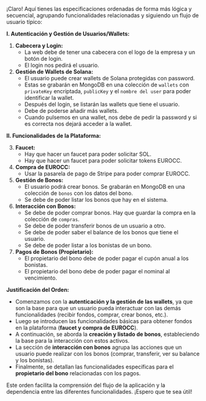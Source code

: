 ¡Claro! Aquí tienes las especificaciones ordenadas de forma más lógica y secuencial, agrupando funcionalidades relacionadas y siguiendo un flujo de usuario típico:

**I. Autenticación y Gestión de Usuarios/Wallets:**

1.  **Cabecera y Login:**
    * La web debe de tener una cabecera con el logo de la empresa y un botón de login.
    * El login nos pedirá el usuario.
2.  **Gestión de Wallets de Solana:**
    * El usuario puede crear wallets de Solana protegidas con password.
    * Estas se grabarán en MongoDB en una colección de `wallets` con `privateKey` encriptada, `publicKey` y el `nombre del user` para poder identificar la wallet.
    * Después del login, se listarán las wallets que tiene el usuario.
    * Debe de poderse añadir más wallets.
    * Cuando pulsemos en una wallet, nos debe de pedir la password y si es correcta nos dejará acceder a la wallet.

**II. Funcionalidades de la Plataforma:**

3.  **Faucet:**
    * Hay que hacer un faucet para poder solicitar SOL.
    * Hay que hacer un faucet para poder solicitar tokens EUROCC.
4.  **Compra de EUROCC:**
    * Usar la pasarela de pago de Stripe para poder comprar EUROCC.
5.  **Gestión de Bonos:**
    * El usuario podrá crear bonos. Se grabarán en MongoDB en una colección de `bonos` con los datos del bono.
    * Se debe de poder listar los bonos que hay en el sistema.
6.  **Interacción con Bonos:**
    * Se debe de poder comprar bonos. Hay que guardar la compra en la colección de `compras`.
    * Se debe de poder transferir bonos de un usuario a otro.
    * Se debe de poder saber el balance de los bonos que tiene el usuario.
    * Se debe de poder listar a los bonistas de un bono.
7.  **Pagos de Bonos (Propietario):**
    * El propietario del bono debe de poder pagar el cupón anual a los bonistas.
    * El propietario del bono debe de poder pagar el nominal al vencimiento.

**Justificación del Orden:**

* Comenzamos con la **autenticación y la gestión de las wallets**, ya que son la base para que un usuario pueda interactuar con las demás funcionalidades (recibir fondos, comprar, crear bonos, etc.).
* Luego se introducen las funcionalidades básicas para obtener fondos en la plataforma (**faucet y compra de EUROCC**).
* A continuación, se aborda la **creación y listado de bonos**, estableciendo la base para la interacción con estos activos.
* La sección de **interacción con bonos** agrupa las acciones que un usuario puede realizar con los bonos (comprar, transferir, ver su balance y los bonistas).
* Finalmente, se detallan las funcionalidades específicas para el **propietario del bono** relacionadas con los pagos.

Este orden facilita la comprensión del flujo de la aplicación y la dependencia entre las diferentes funcionalidades. ¡Espero que te sea útil!